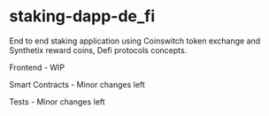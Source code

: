 # staking-dapp-de_fi
End to end staking application using Coinswitch token exchange and Synthetix reward coins, Defi protocols concepts.


Frontend - WIP

Smart Contracts - Minor changes left

Tests - Minor changes left
